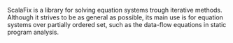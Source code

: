 ScalaFix is a library for solving equation systems trough iterative methods. Although it strives to be
as general as possible, its main use is for equation systems over partially ordered set, such as the
data-flow equations in static program analysis.